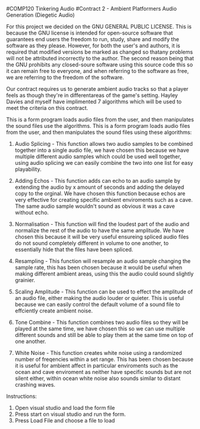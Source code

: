 #COMP120 Tinkering Audio
#Contract 2 - Ambient Platformers Audio Generation (Diegetic Audio)

For this project we decided on the GNU GENERAL PUBLIC LICENSE. This is because the GNU license is intended for
open-source software that guarantees end users the freedom to run, study, share and modify the software as they
please. However, for both the user's and authors, it is required that modified versions be marked as changed so 
thatany problems will not be attributed incorrectly to the author. The second reason being that the GNU prohibits 
any closed-soure software using this source code this so it can remain free to everyone, and when referring to 
the software as free, we are referring to the freedom of the software.

Our contract requires us to generate ambient audio tracks so that a player feels as though they're in 
differentareas of the game's setting. Hayley Davies and myself have implimented 7 algorithms which 
will be used to meet the criteria on this contract.

This is a form program loads audio files from the user, and then manipulates the sound files use the algorithms.
This is a form program loads audio files from the user, and then manipulates the sound files using these algorithms:

1. Audio Splicing     - This function allows two audio samples to be combined together into a single 
			audio file, we have chosen this because we have multiple different audio 
			samples which could be used well together, using audio splicing we can easily 
			combine the two into one list for easy playability.

2. Adding Echos       - This function adds can echo to an audio sample by extending the audio by x
			amount of seconds and adding the delayed copy to the orginal. We have chosen
			this function because echos are very effective for creating specific 
			ambient enviroments such as a cave. The same audio sample wouldn't sound as 
			obvious it was a cave without echo.

3. Normalisation      - This function will find the loudest part of the audio and normalize the rest
			of the audio to have the same amplitude. We have chosen this because it will 
			be very useful ensureing spliced audio files do not sound completely different
			in volume to one another, to essentially hide that the files have been spliced.

4. Resampling         - This function will resample an audio sample changing the sample rate, this has
			been chosen because it would be useful when making different ambient areas, 
			using this the audio could sound slightly grainier.

5. Scaling Amplitude  - This function can be used to effect the amplitude of an audio file, either
			making the audio louder or quieter. This is useful because we can easily control
			the default volume of a sound file to effciently create ambient noise.

6. Tone Combine       - This function combines two audio files so they will be played at the same time,
			we have chosen this so we can use multiple different sounds and still be able to
			play them at the same time on top of one another.

7. White Noise        - This function creates white noise using a randomized number of freqencies within
			a set range. This has been chosen because it is useful for ambient affect in 
			particular enviroments such as the ocean and cave enviroment as neither have 
			specific sounds but are not silent either, within ocean white noise also sounds
			similar to distant crashing waves.

Instructions:
1. Open visual studio and load the form file
2. Press start on visual studio and run the form.
3. Press Load File and choose a file to load

